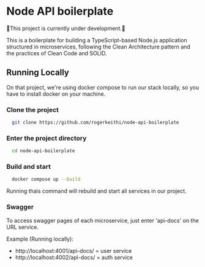 # Node API boilerplate

🚧This project is currently under development.🚧

This is a boilerplate for building a TypeScript-based Node.js application structured in microservices, following the Clean Architecture pattern and the practices of Clean Code and SOLID.


## Running Locally 

On that project, we're using docker compose to run our stack locally, so you have to install docker on your machine.

### Clone the project

```bash
  git clone https://github.com/rogerkeithi/node-api-boilerplate
```

### Enter the project directory

```bash
  cd node-api-boilerplate
```

### Build and start

```bash
  docker compose up --build
```
Running thais command will rebuild and start all services in our project. 

### Swagger

To access swagger pages of each microservice, just enter 'api-docs' on the URL service.

Example (Running locally):
- http://localhost:4001/api-docs/ = user service
- http://localhost:4002/api-docs/ = auth service
